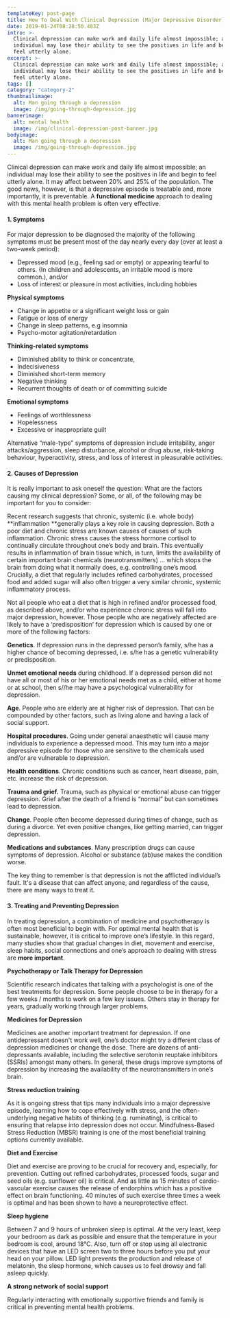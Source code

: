 ```yaml
---
templateKey: post-page
title: How To Deal With Clinical Depression (Major Depressive Disorder)
date: 2019-01-24T08:28:50.483Z
intro: >-
  Clinical depression can make work and daily life almost impossible; an
  individual may lose their ability to see the positives in life and begin to
  feel utterly alone.
excerpt: >-
  Clinical depression can make work and daily life almost impossible; an
  individual may lose their ability to see the positives in life and begin to
  feel utterly alone.
tags: []
category: "category-2"
thumbnailimage:
  alt: Man going through a depression
  image: /img/going-through-depression.jpg
bannerimage:
  alt: mental health
  image: /img/clinical-depression-post-banner.jpg
bodyimage:
  alt: Man going through a depression
  image: /img/going-through-depression.jpg
---
```


Clinical depression can make work and daily life almost impossible; an individual may lose their ability to see the positives in life and begin to feel utterly alone. It may affect between 20% and 25% of the population. The good news, however, is that a depressive episode is treatable and, more importantly, it is preventable. A **functional medicine** approach to dealing with this mental health problem is often very effective.

<h4>1.   Symptoms</h4>

For major depression to be diagnosed the majority of the following symptoms must be present most of the day nearly every day (over at least a two-week period):

- Depressed mood (e.g., feeling sad or empty) or appearing tearful to others. (In children and adolescents, an irritable mood is more common.), and/or
- Loss of interest or pleasure in most activities, including hobbies

**Physical symptoms**

- Change in appetite or a significant weight loss or gain
- Fatigue or loss of energy
- Change in sleep patterns, e.g insomnia
- Psycho-motor agitation/retardation

**Thinking-related symptoms**

- Diminished ability to think or concentrate,
- Indecisiveness
- Diminished short-term memory
- Negative thinking
- Recurrent thoughts of death or of committing suicide

**Emotional symptoms**

- Feelings of worthlessness
- Hopelessness
- Excessive or inappropriate guilt

Alternative “male-type” symptoms of depression include irritability, anger attacks/aggression, sleep disturbance, alcohol or drug abuse, risk-taking behaviour, hyperactivity, stress, and loss of interest in pleasurable activities.

<h4>2.   Causes of Depression</h4>

It is really important to ask oneself the question: What are the factors causing my clinical depression? Some, or all, of the following may be important for you to consider:

Recent research suggests that chronic, systemic (i.e. whole body) **inflammation **generally plays a key role in causing depression. Both a poor diet and chronic stress are known causes of causes of such inflammation. Chronic stress causes the stress hormone cortisol to continually circulate throughout one’s body and brain. This eventually results in inflammation of brain tissue which, in turn, limits the availability of certain important brain chemicals (neurotransmitters) ... which stops the brain from doing what it normally does, e.g. controlling one’s mood. Crucially, a diet that regularly includes refined carbohydrates, processed food and added sugar will also often trigger a very similar chronic, systemic inflammatory process.

Not all people who eat a diet that is high in refined and/or processed food, as described above, and/or who experience chronic stress will fall into major depression, however. Those people who are negatively affected are likely to have a ‘predisposition’ for depression which is caused by one or more of the following factors:

**Genetics**. If depression runs in the depressed person’s family, s/he has a higher chance of becoming depressed, i.e. s/he has a genetic vulnerability or predisposition.

**Unmet emotional needs** during childhood. If a depressed person did not have all or most of his or her emotional needs met as a child, either at home or at school, then s//he may have a psychological vulnerability for depression.

**Age**. People who are elderly are at higher risk of depression. That can be compounded by other factors, such as living alone and having a lack of social support.

**Hospital procedures**. Going under general anaesthetic will cause many individuals to experience a depressed mood. This may turn into a major depressive episode for those who are sensitive to the chemicals used and/or are vulnerable to depression.

**Health conditions**. Chronic conditions such as cancer, heart disease, pain, etc. increase the risk of depression.

**Trauma and grief.** Trauma, such as physical or emotional abuse can trigger depression. Grief after the death of a friend is “normal” but can sometimes lead to depression.

**Change**. People often become depressed during times of change, such as during a divorce. Yet even positive changes, like getting married, can trigger depression.

**Medications and substances**. Many prescription drugs can cause symptoms of depression. Alcohol or substance (ab)use makes the condition worse.

The key thing to remember is that depression is not the afflicted individual’s fault. It's a disease that can affect anyone, and regardless of the cause, there are many ways to treat it.

<h4>3.   Treating and Preventing Depression</h4>

In treating depression, a combination of medicine and psychotherapy is often most beneficial to begin with. For optimal mental health that is sustainable, however, it is critical to improve one’s lifestyle. In this regard, many studies show that gradual changes in diet, movement and exercise, sleep habits, social connections and one’s approach to dealing with stress are **more important**.

**Psychotherapy or Talk Therapy for Depression**

Scientific research indicates that talking with a psychologist is one of the best treatments for depression. Some people choose to be in therapy for a few weeks / months to work on a few key issues. Others stay in therapy for years, gradually working through larger problems.

**Medicines for Depression**

Medicines are another important treatment for depression. If one antidepressant doesn't work well, one’s doctor might try a different class of depression medicines or change the dose. There are dozens of anti-depressants available, including the selective serotonin reuptake inhibitors (SSRIs) amongst many others. In general, these drugs improve symptoms of depression by increasing the availability of the neurotransmitters in one’s brain.

**Stress reduction training**

As it is ongoing stress that tips many individuals into a major depressive episode, learning how to cope effectively with stress, and the often-underlying negative habits of thinking (e.g. ruminating), is critical to ensuring that relapse into depression does not occur. Mindfulness-Based Stress Reduction (MBSR) training is one of the most beneficial training options currently available.

**Diet and Exercise**

Diet and exercise are proving to be crucial for recovery and, especially, for prevention. Cutting out refined carbohydrates, processed foods, sugar and seed oils (e.g. sunflower oil) is critical. And as little as 15 minutes of cardio-vascular exercise causes the release of endorphins which has a positive effect on brain functioning. 40 minutes of such exercise three times a week is optimal and has been shown to have a neuroprotective effect.

**Sleep hygiene**

Between 7 and 9 hours of unbroken sleep is optimal. At the very least, keep your bedroom as dark as possible and ensure that the temperature in your bedroom is cool, around 18°C. Also, turn off or stop using all electronic devices that have an LED screen two to three hours before you put your head on your pillow. LED light prevents the production and release of melatonin, the sleep hormone, which causes us to feel drowsy and fall asleep quickly.

**A strong network of social support**

Regularly interacting with emotionally supportive friends and family is critical in preventing mental health problems.
